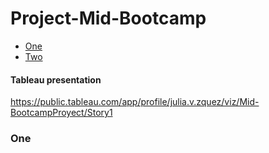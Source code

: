 # Project-Mid-Bootcamp
* [One](#section1)
* [Two](#section2)



<a id='section1'></a>
<h4>Tableau presentation</h4>

https://public.tableau.com/app/profile/julia.v.zquez/viz/Mid-BootcampProyect/Story1


<h3><a id='one'>One</a></h3>
<a id='section2'></a>
